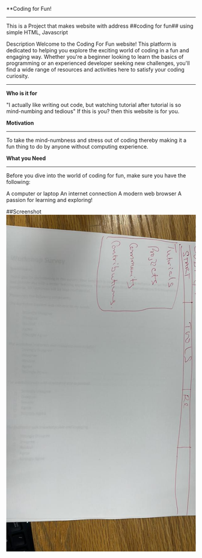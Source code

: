 **Coding for Fun!
***

This is a Project that makes website with address ##coding for fun## using simple HTML, Javascript 

Description
Welcome to the Coding For Fun website! This platform is dedicated to helping you explore the exciting world of coding in a fun and engaging way. Whether you're a beginner looking to learn the basics of programming or an experienced developer seeking new challenges, you'll find a wide range of resources and activities here to satisfy your coding curiosity.


***
**Who is it for**

"I actually like writing out code, but watching tutorial after tutorial is so mind-numbing and tedious" If this is you? then this website is for you.

**Motivation**
***
To take the mind-numbness and stress out of coding thereby making it a fun thing to do by anyone without computing experience.

**What you Need**
*****
Before you dive into the world of coding for fun, make sure you have the following:

A computer or laptop
An internet connection
A modern web browser
A passion for learning and exploring!

##Screenshot
![screenshotimg](/codeforfunsketch.jpeg)


